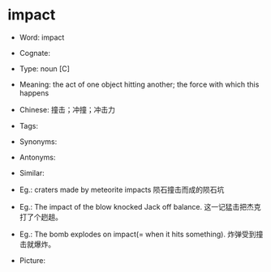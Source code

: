 # impact

- Word: impact
- Cognate: 

- Type: noun [C]
- Meaning: the act of one object hitting another; the force with which this happens
- Chinese: 撞击；冲撞；冲击力
- Tags: 
- Synonyms: 
- Antonyms: 
- Similar: 
- Eg.: craters made by meteorite impacts 陨石撞击而成的陨石坑
- Eg.: The impact of the blow knocked Jack off balance. 这一记猛击把杰克打了个趔趄。
- Eg.: The bomb explodes on impact(= when it hits something). 炸弹受到撞击就爆炸。
- Picture: 

